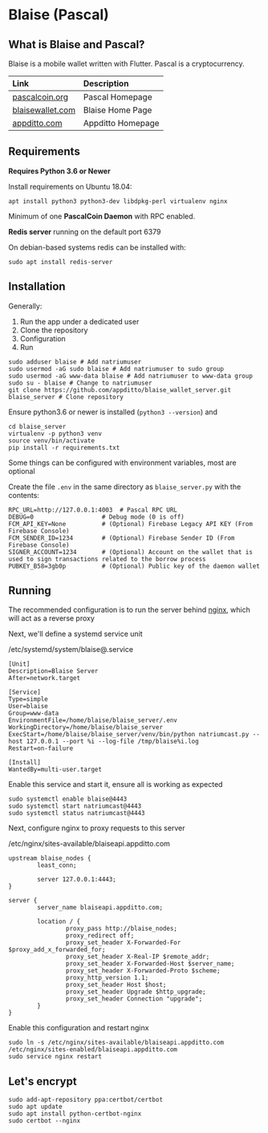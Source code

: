 # Blaise (Pascal)

## What is Blaise and Pascal?

Blaise is a mobile wallet written with Flutter. Pascal is a cryptocurrency.

| Link | Description |
| :----- | :------ |
[pascalcoin.org](https://pascalcoin.org) | Pascal Homepage
[blaisewallet.com](https://wallet.com) | Blaise Home Page
[appditto.com](https://appditto.com) | Appditto Homepage

## Requirements

**Requires Python 3.6 or Newer**

Install requirements on Ubuntu 18.04:
```
apt install python3 python3-dev libdpkg-perl virtualenv nginx
```

Minimum of one **PascalCoin Daemon** with RPC enabled.

**Redis server** running on the default port 6379

On debian-based systems redis can be installed with:

```
sudo apt install redis-server
```

## Installation

Generally:

1) Run the app under a dedicated user
2) Clone the repository
3) Configuration
4) Run

```
sudo adduser blaise # Add natriumuser
sudo usermod -aG sudo blaise # Add natriumuser to sudo group
sudo usermod -aG www-data blaise # Add natriumuser to www-data group
sudo su - blaise # Change to natriumuser
git clone https://github.com/appditto/blaise_wallet_server.git blaise_server # Clone repository
```

Ensure python3.6 or newer is installed (`python3 --version`) and

```
cd blaise_server
virtualenv -p python3 venv
source venv/bin/activate
pip install -r requirements.txt
```

Some things can be configured with environment variables, most are optional

Create the file `.env` in the same directory as `blaise_server.py` with the contents:

```
RPC_URL=http://127.0.0.1:4003  # Pascal RPC URL
DEBUG=0                   # Debug mode (0 is off)
FCM_API_KEY=None          # (Optional) Firebase Legacy API KEY (From Firebase Console)
FCM_SENDER_ID=1234        # (Optional) Firebase Sender ID (From Firebase Console)
SIGNER_ACCOUNT=1234       # (Optional) Account on the wallet that is used to sign transactions related to the borrow process
PUBKEY_B58=3gb0p          # (Optional) Public key of the daemon wallet
```

## Running

The recommended configuration is to run the server behind [nginx](https://www.nginx.com/), which will act as a reverse proxy

Next, we'll define a systemd service unit

/etc/systemd/system/blaise@.service
```
[Unit]
Description=Blaise Server
After=network.target

[Service]
Type=simple
User=blaise
Group=www-data
EnvironmentFile=/home/blaise/blaise_server/.env
WorkingDirectory=/home/blaise/blaise_server
ExecStart=/home/blaise/blaise_server/venv/bin/python natriumcast.py --host 127.0.0.1 --port %i --log-file /tmp/blaise%i.log
Restart=on-failure

[Install]
WantedBy=multi-user.target
```

Enable this service and start it, ensure all is working as expected

```
sudo systemctl enable blaise@4443
sudo systemctl start natriumcast@4443
sudo systemctl status natriumcast@4443
```

Next, configure nginx to proxy requests to this server

/etc/nginx/sites-available/blaiseapi.appditto.com

```
upstream blaise_nodes {
        least_conn;

        server 127.0.0.1:4443;
}

server {
        server_name blaiseapi.appditto.com;

        location / {
                proxy_pass http://blaise_nodes;
                proxy_redirect off;
                proxy_set_header X-Forwarded-For $proxy_add_x_forwarded_for;
                proxy_set_header X-Real-IP $remote_addr;
                proxy_set_header X-Forwarded-Host $server_name;
                proxy_set_header X-Forwarded-Proto $scheme;
                proxy_http_version 1.1;
                proxy_set_header Host $host;
                proxy_set_header Upgrade $http_upgrade;
                proxy_set_header Connection "upgrade";
        }
}

```

Enable this configuration and restart nginx

```
sudo ln -s /etc/nginx/sites-available/blaiseapi.appditto.com /etc/nginx/sites-enabled/blaiseapi.appditto.com
sudo service nginx restart
```

## Let's encrypt

```
sudo add-apt-repository ppa:certbot/certbot
sudo apt update
sudo apt install python-certbot-nginx 
sudo certbot --nginx
```